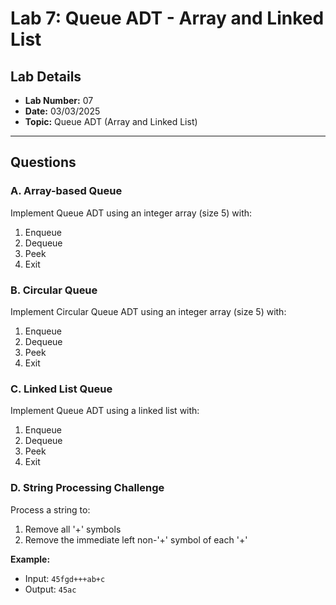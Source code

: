 # Lab 7: Queue ADT - Array and Linked List

## Lab Details
- **Lab Number:** 07
- **Date:** 03/03/2025
- **Topic:** Queue ADT (Array and Linked List)

---

## Questions

### A. Array-based Queue
Implement Queue ADT using an integer array (size 5) with:
1. Enqueue
2. Dequeue
3. Peek
4. Exit


### B. Circular Queue
Implement Circular Queue ADT using an integer array (size 5) with:
1. Enqueue
2. Dequeue
3. Peek
4. Exit


### C. Linked List Queue
Implement Queue ADT using a linked list with:
1. Enqueue
2. Dequeue
3. Peek
4. Exit


### D. String Processing Challenge
Process a string to:
1. Remove all '+' symbols
2. Remove the immediate left non-'+' symbol of each '+'

**Example:**
- Input: `45fgd+++ab+c`
- Output: `45ac`

